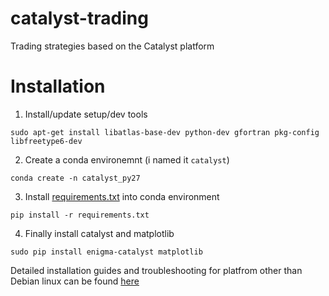 # catalyst-trading
Trading strategies based on the Catalyst platform

# Installation

1. Install/update setup/dev tools

`sudo apt-get install libatlas-base-dev python-dev gfortran pkg-config libfreetype6-dev`

2. Create a conda environemnt (i named it `catalyst`)

`conda create -n catalyst_py27`

3. Install [requirements.txt](https://github.com/enigmampc/catalyst/blob/master/etc/requirements.txt) into conda environment

`pip install -r requirements.txt`

4. Finally install catalyst and matplotlib

`sudo pip install enigma-catalyst matplotlib`

Detailed installation guides and troubleshooting for platfrom other than Debian linux can be found [here](https://enigmampc.github.io/catalyst/install.html)

